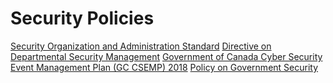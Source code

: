 # Security Policies

[Security Organization and Administration Standard](https://www.tbs-sct.gc.ca/pol/doc-eng.aspx?id=12333)
[Directive on Departmental Security Management](https://www.tbs-sct.gc.ca/pol/doc-eng.aspx?id=16579)
[Government of Canada Cyber Security Event Management Plan (GC CSEMP) 2018](https://www.canada.ca/en/treasury-board-secretariat/services/access-information-privacy/security-identity-management/government-canada-cyber-security-event-management-plan.html)
[Policy on Government Security](https://www.tbs-sct.gc.ca/pol/doc-eng.aspx?id=16578)
